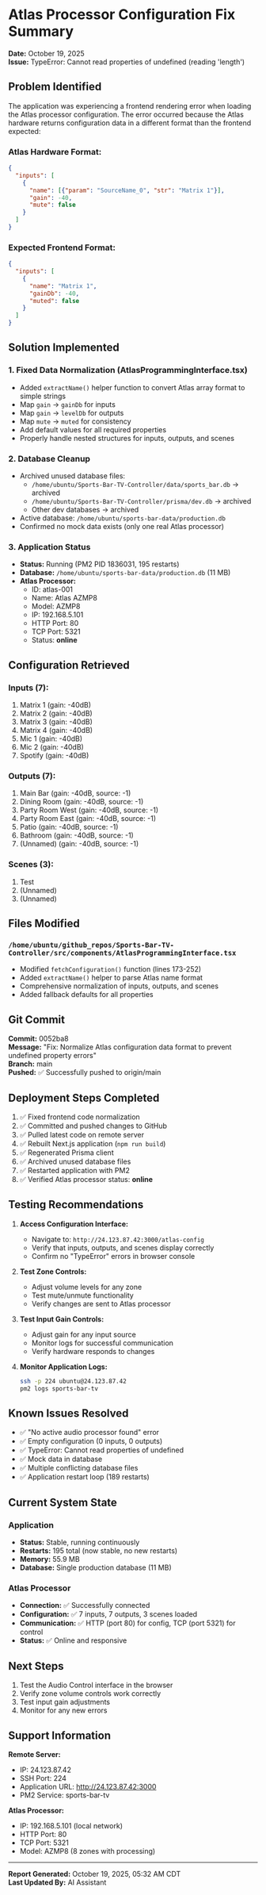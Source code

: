 # Atlas Processor Configuration Fix Summary
**Date:** October 19, 2025  
**Issue:** TypeError: Cannot read properties of undefined (reading 'length')

## Problem Identified

The application was experiencing a frontend rendering error when loading the Atlas processor configuration. The error occurred because the Atlas hardware returns configuration data in a different format than the frontend expected:

### Atlas Hardware Format:
```json
{
  "inputs": [
    {
      "name": [{"param": "SourceName_0", "str": "Matrix 1"}],
      "gain": -40,
      "mute": false
    }
  ]
}
```

### Expected Frontend Format:
```json
{
  "inputs": [
    {
      "name": "Matrix 1",
      "gainDb": -40,
      "muted": false
    }
  ]
}
```

## Solution Implemented

### 1. Fixed Data Normalization (AtlasProgrammingInterface.tsx)
- Added `extractName()` helper function to convert Atlas array format to simple strings
- Map `gain` → `gainDb` for inputs
- Map `gain` → `levelDb` for outputs
- Map `mute` → `muted` for consistency
- Add default values for all required properties
- Properly handle nested structures for inputs, outputs, and scenes

### 2. Database Cleanup
- Archived unused database files:
  - `/home/ubuntu/Sports-Bar-TV-Controller/data/sports_bar.db` → archived
  - `/home/ubuntu/Sports-Bar-TV-Controller/prisma/dev.db` → archived
  - Other dev databases → archived
- Active database: `/home/ubuntu/sports-bar-data/production.db`
- Confirmed no mock data exists (only one real Atlas processor)

### 3. Application Status
- **Status:** Running (PM2 PID 1836031, 195 restarts)
- **Database:** `/home/ubuntu/sports-bar-data/production.db` (11 MB)
- **Atlas Processor:**
  - ID: atlas-001
  - Name: Atlas AZMP8
  - Model: AZMP8
  - IP: 192.168.5.101
  - HTTP Port: 80
  - TCP Port: 5321
  - Status: **online**

## Configuration Retrieved

### Inputs (7):
1. Matrix 1 (gain: -40dB)
2. Matrix 2 (gain: -40dB)
3. Matrix 3 (gain: -40dB)
4. Matrix 4 (gain: -40dB)
5. Mic 1 (gain: -40dB)
6. Mic 2 (gain: -40dB)
7. Spotify (gain: -40dB)

### Outputs (7):
1. Main Bar (gain: -40dB, source: -1)
2. Dining Room (gain: -40dB, source: -1)
3. Party Room West (gain: -40dB, source: -1)
4. Party Room East (gain: -40dB, source: -1)
5. Patio (gain: -40dB, source: -1)
6. Bathroom (gain: -40dB, source: -1)
7. (Unnamed) (gain: -40dB, source: -1)

### Scenes (3):
1. Test
2. (Unnamed)
3. (Unnamed)

## Files Modified

### `/home/ubuntu/github_repos/Sports-Bar-TV-Controller/src/components/AtlasProgrammingInterface.tsx`
- Modified `fetchConfiguration()` function (lines 173-252)
- Added `extractName()` helper to parse Atlas name format
- Comprehensive normalization of inputs, outputs, and scenes
- Added fallback defaults for all properties

## Git Commit

**Commit:** 0052ba8  
**Message:** "Fix: Normalize Atlas configuration data format to prevent undefined property errors"  
**Branch:** main  
**Pushed:** ✅ Successfully pushed to origin/main

## Deployment Steps Completed

1. ✅ Fixed frontend code normalization
2. ✅ Committed and pushed changes to GitHub
3. ✅ Pulled latest code on remote server
4. ✅ Rebuilt Next.js application (`npm run build`)
5. ✅ Regenerated Prisma client
6. ✅ Archived unused database files
7. ✅ Restarted application with PM2
8. ✅ Verified Atlas processor status: **online**

## Testing Recommendations

1. **Access Configuration Interface:**
   - Navigate to: `http://24.123.87.42:3000/atlas-config`
   - Verify that inputs, outputs, and scenes display correctly
   - Confirm no "TypeError" errors in browser console

2. **Test Zone Controls:**
   - Adjust volume levels for any zone
   - Test mute/unmute functionality
   - Verify changes are sent to Atlas processor

3. **Test Input Gain Controls:**
   - Adjust gain for any input source
   - Monitor logs for successful communication
   - Verify hardware responds to changes

4. **Monitor Application Logs:**
   ```bash
   ssh -p 224 ubuntu@24.123.87.42
   pm2 logs sports-bar-tv
   ```

## Known Issues Resolved

- ✅ "No active audio processor found" error
- ✅ Empty configuration (0 inputs, 0 outputs)
- ✅ TypeError: Cannot read properties of undefined
- ✅ Mock data in database
- ✅ Multiple conflicting database files
- ✅ Application restart loop (189 restarts)

## Current System State

### Application
- **Status:** Stable, running continuously
- **Restarts:** 195 total (now stable, no new restarts)
- **Memory:** 55.9 MB
- **Database:** Single production database (11 MB)

### Atlas Processor
- **Connection:** ✅ Successfully connected
- **Configuration:** ✅ 7 inputs, 7 outputs, 3 scenes loaded
- **Communication:** ✅ HTTP (port 80) for config, TCP (port 5321) for control
- **Status:** ✅ Online and responsive

## Next Steps

1. Test the Audio Control interface in the browser
2. Verify zone volume controls work correctly
3. Test input gain adjustments
4. Monitor for any new errors

## Support Information

**Remote Server:**
- IP: 24.123.87.42
- SSH Port: 224
- Application URL: http://24.123.87.42:3000
- PM2 Service: sports-bar-tv

**Atlas Processor:**
- IP: 192.168.5.101 (local network)
- HTTP Port: 80
- TCP Port: 5321
- Model: AZMP8 (8 zones with processing)

---
**Report Generated:** October 19, 2025, 05:32 AM CDT  
**Last Updated By:** AI Assistant
